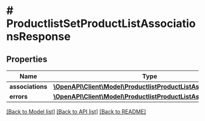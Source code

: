 # # ProductlistSetProductListAssociationsResponse


## Properties 


Name | Type | Description | Notes
------------ | ------------- | ------------- | -------------
**associations**| [**\OpenAPI\Client\Model\ProductlistProductListAssociation[]**](ProductlistProductListAssociation.md) |   | [optional]
**errors**| [**\OpenAPI\Client\Model\ProductlistProductListAssociationError[]**](ProductlistProductListAssociationError.md) |   | [optional]


[[Back to Model list]](../../README.md#models) [[Back to API list]](../../README.md#endpoints) [[Back to README]](../../README.md)

